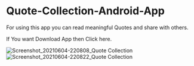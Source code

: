 # Quote-Collection-Android-App
For using this app you can read meaningful Quotes and share with others.

If You want Download App then Click here.

![Screenshot_20210604-220808_Quote Collection](https://user-images.githubusercontent.com/69643676/120896700-4dc69a80-c640-11eb-9fde-38ada174422f.jpg)
![Screenshot_20210604-220822_Quote Collection](https://user-images.githubusercontent.com/69643676/120896705-5028f480-c640-11eb-9dbd-0519456869fb.jpg)
